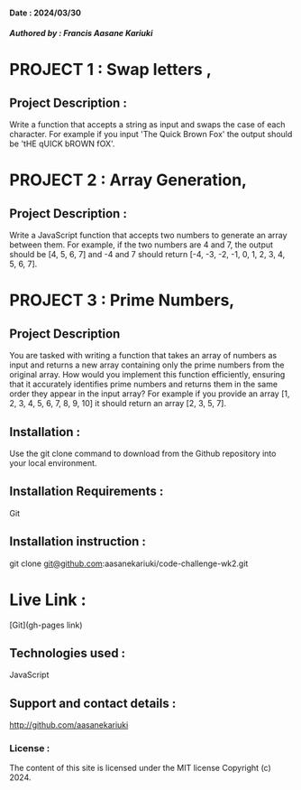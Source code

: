 #### Date : 2024/03/30

##### Authored by : *Francis Aasane Kariuki*

# PROJECT 1 : Swap letters ,

## Project Description :

Write a function that accepts a string as input and swaps the case of each character. For example if you input 'The Quick Brown Fox' the output should be 'tHE qUICK bROWN fOX'.

# PROJECT 2 : Array Generation,

## Project Description : 

Write a JavaScript function that accepts two numbers to generate an array between them. For example, if the two numbers are 4 and 7, the output should be [4, 5, 6, 7] and -4 and 7 should return [-4, -3, -2, -1, 0, 1, 2, 3, 4, 5, 6, 7].

# PROJECT 3 : Prime Numbers,

## Project Description 

You are tasked with writing a function that takes an array of numbers as input and returns a new array containing only the prime numbers from the original array. How would you implement this function efficiently, ensuring that it accurately identifies prime numbers and returns them in the same order they appear in the input array? For example if you provide an array [1, 2, 3, 4, 5, 6, 7, 8, 9, 10] it should return an array [2, 3, 5, 7].

## Installation :

Use the git clone command to download from the Github repository into your local environment.

## Installation Requirements :

Git 

## Installation instruction :

git clone git@github.com:aasanekariuki/code-challenge-wk2.git

# Live Link :
 
[Git](gh-pages link)

## Technologies used :

JavaScript

## Support and contact details :

http://github.com/aasanekariuki

### License :

The content of this site is licensed under the MIT license Copyright (c) 2024.

